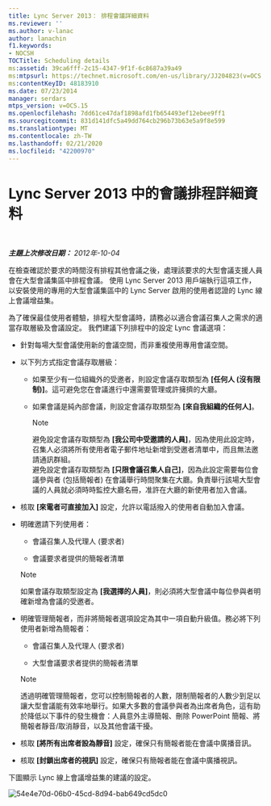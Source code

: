 ```yaml
---
title: Lync Server 2013： 排程會議詳細資料
ms.reviewer: ''
ms.author: v-lanac
author: lanachin
f1.keywords:
- NOCSH
TOCTitle: Scheduling details
ms:assetid: 39ca6fff-2c15-4347-9f1f-6c8687a39a49
ms:mtpsurl: https://technet.microsoft.com/en-us/library/JJ204823(v=OCS.15)
ms:contentKeyID: 48183910
ms.date: 07/23/2014
manager: serdars
mtps_version: v=OCS.15
ms.openlocfilehash: 7dd61ce47daf1898afd1fb654493ef12ebee9ff1
ms.sourcegitcommit: 831d141dfc5a49dd764cb296b73b63e5a9f8e599
ms.translationtype: MT
ms.contentlocale: zh-TW
ms.lasthandoff: 02/21/2020
ms.locfileid: "42200970"
---
```

<div data-xmlns="http://www.w3.org/1999/xhtml">

<div class="topic" data-xmlns="http://www.w3.org/1999/xhtml" data-msxsl="urn:schemas-microsoft-com:xslt" data-cs="https://msdn.microsoft.com/">

<div data-asp="https://msdn2.microsoft.com/asp">

# <a name="scheduling-details-for-meetings-in-lync-server-2013"></a>Lync Server 2013 中的會議排程詳細資料

</div>

<div id="mainSection">

<div id="mainBody">

<span> </span>

_**主題上次修改日期：** 2012年-10-04_

在檢查確認於要求的時間沒有排程其他會議之後，處理該要求的大型會議支援人員會在大型會議集區中排程會議。 使用 Lync Server 2013 用戶端執行這項工作，以安裝使用的專用的大型會議集區中的 Lync Server 啟用的使用者認證的 Lync 線上會議增益集。

為了確保最佳使用者體驗，排程大型會議時，請務必以適合會議召集人之需求的適當存取層級及會議設定。 我們建議下列排程中的設定 Lync 會議選項：

  - 針對每場大型會議使用新的會議空間，而非重複使用專用會議空間。

  - 以下列方式指定會議存取層級：
    
      - 如果至少有一位組織外的受邀者，則設定會議存取類型為 **[任何人 (沒有限制)]**。這可避免您在會議進行中還需要管理或許擁擠的大廳。
    
      - 如果會議是純內部會議，則設定會議存取類型為 **[來自我組織的任何人]**。
        
        <div>
        

        > [!NOTE]  
        > 避免設定會議存取類型為 <STRONG>[我公司中受邀請的人員]</STRONG>，因為使用此設定時，召集人必須將所有使用者電子郵件地址新增到受邀者清單中，而且無法邀請通訊群組。<BR>避免設定會議存取類型為 <STRONG>[只限會議召集人自己]</STRONG>，因為此設定需要每位會議參與者 (包括簡報者) 在會議舉行時間聚集在大廳。負責舉行該場大型會議的人員就必須時時監控大廳名冊，准許在大廳的新使用者加入會議。

        
        </div>

  - 核取 **[來電者可直接加入]** 設定，允許以電話撥入的使用者自動加入會議。

  - 明確邀請下列使用者：
    
      - 會議召集人及代理人 (要求者)
    
      - 會議要求者提供的簡報者清單
    
    <div>
    

    > [!NOTE]  
    > 如果會議存取類型設定為 <STRONG>[我選擇的人員]</STRONG>，則必須將大型會議中每位參與者明確新增為會議的受邀者。

    
    </div>

  - 明確管理簡報者，而非將簡報者選項設定為其中一項自動升級值。務必將下列使用者新增為簡報者：
    
      - 會議召集人及代理人 (要求者)
    
      - 大型會議要求者提供的簡報者清單
    
    <div>
    

    > [!NOTE]  
    > 透過明確管理簡報者，您可以控制簡報者的人數，限制簡報者的人數少到足以讓大型會議能有效率地舉行。如果大多數的會議參與者為出席者角色，這有助於降低以下事件的發生機會：人員意外主導簡報、刪除 PowerPoint 簡報、將簡報者靜音/取消靜音，以及其他會議干擾。

    
    </div>

  - 核取 **[將所有出席者設為靜音]** 設定，確保只有簡報者能在會議中廣播音訊。

  - 核取 **[封鎖出席者的視訊]** 設定，確保只有簡報者能在會議中廣播視訊。

下圖顯示 Lync 線上會議增益集的建議的設定。

![54e4e70d-06b0-45cd-8d94-bab649cd5dc0](images/JJ204823.54e4e70d-06b0-45cd-8d94-bab649cd5dc0(OCS.15).jpg "54e4e70d-06b0-45cd-8d94-bab649cd5dc0")

</div>

<span> </span>

</div>

</div>

</div>

